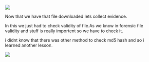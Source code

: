 ![](Pasted%20image%2020210428122947.png)

Now that we have that file downloaded lets collect evidence.

In this we just had to check validity of file.As we know in forensic file validity and stuff is really importent so we have to check it.

i didnt know that there was other method to check md5 hash and so i learned another lesson.

![](Pasted%20image%2020210428123326.png)

